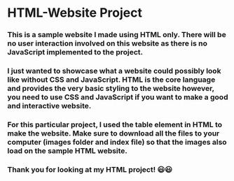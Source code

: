 # HTML-Website Project

### This is a sample website I made using HTML only. There will be no user interaction involved on this website as there is no JavaScript implemented to the project. 
### I just wanted to showcase what a website could possibly look like without CSS and JavaScript. HTML is the core language and provides the very basic styling to the website however, you need to use CSS and JavaScript if you want to make a good and interactive website.
### For this particular project, I used the table element in HTML to make the website. Make sure to download all the files to your computer (images folder and index file) so that the images also load on the sample HTML website.
### Thank you for looking at my HTML project! :smiley::smiley:
